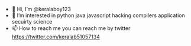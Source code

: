 - 👋 Hi, I’m @keralaboy123
- 👀 I’m interested in python java javascript hacking compilers application secuirty science 
- 📫 How to reach me you can reach me by twitter https://twitter.com/keralab51057134

<!---
keralaboy123/keralaboy123 is a ✨ special ✨ repository because its `README.md` (this file) appears on your GitHub profile.
You can click the Preview link to take a look at your changes.
--->
